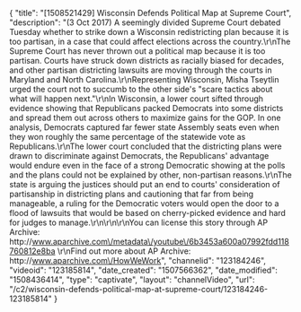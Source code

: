 {
    "title": "[1508521429] Wisconsin Defends Political Map at Supreme Court",
    "description": "(3 Oct 2017) A seemingly divided Supreme Court debated Tuesday whether to strike down a Wisconsin redistricting plan because it is too partisan, in a case that could affect elections across the country.\r\nThe Supreme Court has never thrown out a political map because it is too partisan. Courts have struck down districts as racially biased for decades, and other partisan districting lawsuits are moving through the courts in Maryland and North Carolina.\r\nRepresenting Wisconsin, Misha Tseytlin urged the court not to succumb to the other side's \"scare tactics about what will happen next.\"\r\nIn Wisconsin, a lower court sifted through evidence showing that Republicans packed Democrats into some districts and spread them out across others to maximize gains for the GOP. In one analysis, Democrats captured far fewer state Assembly seats even when they won roughly the same percentage of the statewide vote as Republicans.\r\nThe lower court concluded that the districting plans were drawn to discriminate against Democrats, the Republicans' advantage would endure even in the face of a strong Democratic showing at the polls and the plans could not be explained by other, non-partisan reasons.\r\nThe state is arguing the justices should put an end to courts' consideration of partisanship in districting plans and cautioning that far from being manageable, a ruling for the Democratic voters would open the door to a flood of lawsuits that would be based on cherry-picked evidence and hard for judges to manage.\r\n\r\n\r\nYou can license this story through AP Archive: http:\/\/www.aparchive.com\/metadata\/youtube\/6b3453a600a07992fdd118760812e8ba \r\nFind out more about AP Archive: http:\/\/www.aparchive.com\/HowWeWork",
    "channelid": "123184246",
    "videoid": "123185814",
    "date_created": "1507566362",
    "date_modified": "1508436414",
    "type": "captivate",
    "layout": "channelVideo",
    "url": "\/c2\/wisconsin-defends-political-map-at-supreme-court\/123184246-123185814"
}